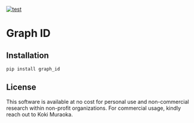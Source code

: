 [![test](https://github.com/chemsys/graph_id/actions/workflows/test.yml/badge.svg)](https://github.com/chemsys/graph_id/actions/workflows/test.yml)

# Graph ID

## Installation

```
pip install graph_id
```

## License

This software is available at no cost for personal use and non-commercial research within non-profit organizations. For commercial usage, kindly reach out to Koki Muraoka.
